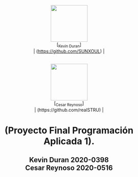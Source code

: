 <div id="header" align="center">

 <img src="https://avatars.githubusercontent.com/u/91565711?v=4" width=115><br>[<sub>Kevin Duran</sub>]<br>| (https://github.com/SUNXOUL)  |

 <BR>
  <img src="https://avatars.githubusercontent.com/u/122837710?v=4" width=115><br>[<sub>Cesar Reynoso</sub>]<br>| (https://github.com/realSTRU) |
 
  <h1>(Proyecto Final Programación Aplicada 1).</h1>
  <h2>Kevin Duran 2020-0398<br>Cesar Reynoso 2020-0516<br></h2>
